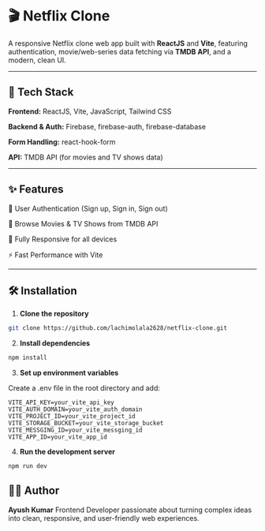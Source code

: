 # 🎬 Netflix Clone

A responsive Netflix clone web app built with **ReactJS** and **Vite**, featuring authentication, movie/web-series data fetching via **TMDB API**, and a modern, clean UI.

---

## 🚀 Tech Stack

**Frontend:** ReactJS, Vite, JavaScript, Tailwind CSS

**Backend & Auth:** Firebase, firebase-auth, firebase-database

**Form Handling:** react-hook-form

**API:** TMDB API (for movies and TV shows data)

---

## ✨ Features

🔐 User Authentication (Sign up, Sign in, Sign out)

🎥 Browse Movies & TV Shows from TMDB API

📱 Fully Responsive for all devices

⚡ Fast Performance with Vite

---

## 🛠 Installation

1. **Clone the repository**

```bash
git clone https://github.com/lachimolala2628/netflix-clone.git
```
2. **Install dependencies**

```bash
npm install
```

3. **Set up environment variables**

Create a .env file in the root directory and add:

```env
VITE_API_KEY=your_vite_api_key
VITE_AUTH_DOMAIN=your_vite_auth_domain
VITE_PROJECT_ID=your_vite_project_id
VITE_STORAGE_BUCKET=your_vite_storage_bucket
VITE_MESSGING_ID=your_vite_messging_id
VITE_APP_ID=your_vite_app_id
```

4. **Run the development server**

```bash
npm run dev
```


## ✍🏻 Author

**Ayush Kumar**
Frontend Developer passionate about turning complex ideas into clean, responsive, and user-friendly web experiences.